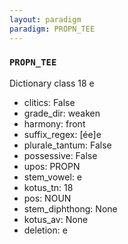 ```yaml
---
layout: paradigm
paradigm: PROPN_TEE
---
```

### ` PROPN_TEE `

Dictionary class 18 e
* clitics: False
* grade_dir: weaken
* harmony: front
* suffix_regex: [ée]e
* plurale_tantum: False
* possessive: False
* upos: PROPN
* stem_vowel: e
* kotus_tn: 18
* pos: NOUN
* stem_diphthong: None
* kotus_av: None
* deletion: e
